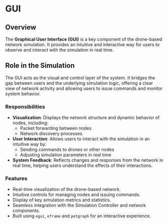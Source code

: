 # GUI

## Overview
The **Graphical User Interface (GUI)** is a key component of the drone-based network simulation. It provides an intuitive and interactive way for users to observe and interact with the simulation in real time.

## Role in the Simulation
The GUI acts as the visual and control layer of the system. It bridges the gap between users and the underlying simulation logic, offering a clear view of network activity and allowing users to issue commands and monitor system behavior.

### Responsibilities
* **Visualization**: Displays the network structure and dynamic behavior of nodes, including:
  * Packet forwarding between nodes
  * Network discovery processes
* **User Interaction**: Allows users to interact with the simulation in an intuitive way by:
  * Sending commands to drones or other nodes
  * Adjusting simulation parameters in real time
* **System Feedback**: Reflects changes and responses from the network in real time, helping users understand the effects of their interactions.

### Features
* Real-time visualization of the drone-based network.
* Intuitive controls for managing nodes and issuing commands.
* Display of key simulation metrics and statistics.
* Seamless integration with the Simulation Controller and network components.
* Built using `egui`, `eframe` and `petgraph` for an interactive experience.
